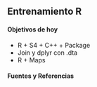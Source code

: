 ## Entrenamiento R

#### Objetivos de hoy
* R + S4 + C++ + Package
* Join y dplyr con .dta
* R + Maps

#### Fuentes y Referencias
